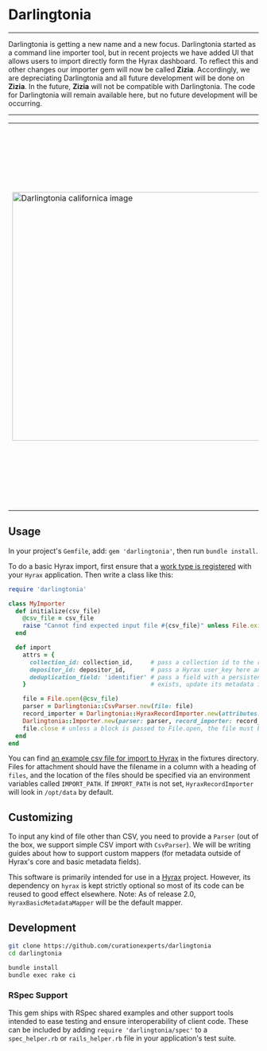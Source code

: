 # Darlingtonia

***
Darlingtonia is getting a new name and a new focus. Darlingtonia started as a command line importer tool, but in recent projects we have added UI that allows users to import directly form the Hyrax dashboard. To reflect this and other changes our importer gem will now be called **Zizia**. Accordingly, we are depreciating Darlingtonia and all future development will be done on **Zizia**. In the future, **Zizia** will not be compatible with Darlingtonia. The code for Darlingtonia will remain available here, but no future development will be occurring.
***
<table width="100%">
<tr><td>
<img alt="Darlingtonia californica image" src="https://upload.wikimedia.org/wikipedia/commons/2/20/Darlingtonia_californica_ne1.JPG" width="500px">
</td><td>
Object import for Hyrax. See the <a href="https://www.rubydoc.info/gems/darlingtonia">API documentation</a> for more
information. See the <a href="https://curationexperts.github.io/darlingtonia/">Getting Started</a> guide for a gentle introduction.
<br/><br/>
<a href="https://en.wikipedia.org/wiki/Darlingtonia_californica"><em>Darlingtonia californica</em></a>,
also called the California pitcher plant, cobra lily, or cobra plant, is a species of carnivorous plant, the sole member of the genus <i>Darlingtonia</i> in the family <i>Sarraceniaceae</i>. It is native to Northern California and Oregon growing in bogs and seeps with cold running water.
<br/><br/>

[![Gem Version](https://badge.fury.io/rb/darlingtonia.svg)](https://badge.fury.io/rb/darlingtonia)
[![Build Status](https://travis-ci.org/curationexperts/darlingtonia.svg?branch=master)](https://travis-ci.org/curationexperts/darlingtonia)
[![Yard Docs](http://img.shields.io/badge/yard-docs-blue.svg)](http://www.rubydoc.info/gems/darlingtonia)

</td></tr>
</table>

## Usage

In your project's `Gemfile`, add: `gem 'darlingtonia'`, then run `bundle install`.

To do a basic Hyrax import, first ensure that a [work type is registered](http://www.rubydoc.info/github/samvera/hyrax/Hyrax/Configuration#register_curation_concern-instance_method)
with your `Hyrax` application. Then write a class like this:

```ruby
require 'darlingtonia'

class MyImporter
  def initialize(csv_file)
    @csv_file = csv_file
    raise "Cannot find expected input file #{csv_file}" unless File.exist?(csv_file)
  end

  def import
    attrs = {
      collection_id: collection_id,     # pass a collection id to the record importer and all records will be added to that collection
      depositor_id: depositor_id,       # pass a Hyrax user_key here and that Hyrax user will own all objects created during this import
      deduplication_field: 'identifier' # pass a field with a persistent identifier (e.g., ARK) and it will check to see if a record with that identifier already     
    }                                   # exists, update its metadata if so, and only if it doesn't find a record with that identifier will it make a new object.

    file = File.open(@csv_file)
    parser = Darlingtonia::CsvParser.new(file: file)
    record_importer = Darlingtonia::HyraxRecordImporter.new(attributes: attrs)
    Darlingtonia::Importer.new(parser: parser, record_importer: record_importer).import
    file.close # unless a block is passed to File.open, the file must be explicitly closed
  end
end
```

You can find [an example csv file for import to Hyrax](https://github.com/curationexperts/darlingtonia/blob/master/spec/fixtures/hyrax/example.csv) in the fixtures directory. Files for attachment should have the filename in a column
with a heading of `files`, and the location of the files should be specified via an
environment variables called `IMPORT_PATH`. If `IMPORT_PATH` is not set, `HyraxRecordImporter` will look in `/opt/data` by default.

## Customizing
To input any kind of file other than CSV, you need to provide a `Parser` (out of the box, we support simple CSV import with `CsvParser`). We will be writing guides about
how to support custom mappers (for metadata outside of Hyrax's core and basic metadata fields).

This software is primarily intended for use in a [Hyrax](https://github.com/samvera/hyrax) project.
However, its dependency on `hyrax` is kept strictly optional so most of its code can be reused to
good effect elsewhere. Note: As of release 2.0, `HyraxBasicMetadataMapper` will be the default mapper.

## Development

```sh
git clone https://github.com/curationexperts/darlingtonia
cd darlingtonia

bundle install
bundle exec rake ci
```

### RSpec Support

This gem ships with RSpec shared examples and other support tools intended to ease testing and ensure
interoperability of client code. These can be included by adding `require 'darlingtonia/spec'` to a
`spec_helper.rb` or `rails_helper.rb` file in your application's test suite.

